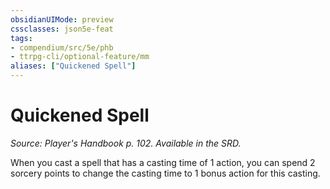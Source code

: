 ```yaml
---
obsidianUIMode: preview
cssclasses: json5e-feat
tags:
- compendium/src/5e/phb
- ttrpg-cli/optional-feature/mm
aliases: ["Quickened Spell"]
---
```

# Quickened Spell
*Source: Player's Handbook p. 102. Available in the SRD.*  

When you cast a spell that has a casting time of 1 action, you can spend 2 sorcery points to change the casting time to 1 bonus action for this casting.